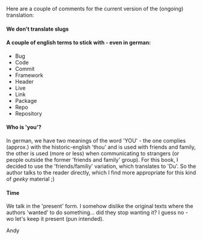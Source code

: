 Here are a couple of comments for the current version of the (ongoing) translation:

#### We don't translate slugs


#### A couple of english terms to stick with - even in german:

- Bug
- Code
- Commit
- Framework
- Header
- Live
- Link
- Package
- Repo
- Repository



#### Who is 'you'?
In german, we have two meanings of the word 'YOU' - the one complies (approx.) with the historic-english 'thou' and is used with friends and family, the other is used (more or less) when communicating to strangers (or people outside the former 'friends and family' group).
For this book, I decided to use the 'friends/familiy' variation, which translates to 'Du'. So the author talks to the reader directly, which I find more appropriate for this kind of *geeky* material ;)

#### Time
We talk in the 'present' form. I somehow dislike the original texts where the authors 'wanted' to do something... did they stop wanting it? I guess no - wo let's keep it present (pun intended).


Andy
